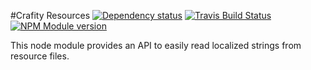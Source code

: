 #Crafity Resources [![Dependency status](https://david-dm.org/crafity/crafity-resources.png)](https://david-dm.org/crafity/crafity-resources) [![Travis Build Status](https://travis-ci.org/Crafity/crafity-resources.png?branch=master)](https://travis-ci.org/Crafity/crafity-resources) [![NPM Module version](https://badge.fury.io/js/crafity-resources.png)](http://badge.fury.io/js/crafity-resources)

This node module provides an API to easily read localized strings from resource files.
